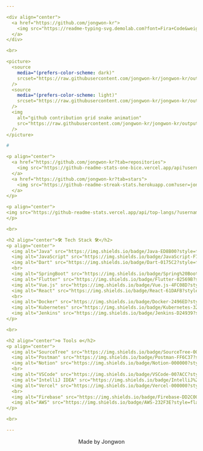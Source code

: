 ```yaml
---

<div align="center">
  <a href="https://github.com/jongwon-kr">
    <img src="https://readme-typing-svg.demolab.com?font=Fira+Code&weight=500&size=30&duration=2000&pause=1000&color=FFD200&center=true&vCenter=true&width=435&lines=Hello!!;I'm+Jongwon;Welcome+to+my+GitHub" alt="Typing SVG" />
  </a>
</div>

<br>

<picture>
  <source
    media="(prefers-color-scheme: dark)"
    srcset="https://raw.githubusercontent.com/jongwon-kr/jongwon-kr/output/github-contribution-grid-snake-dark.svg"
  />
  <source
    media="(prefers-color-scheme: light)"
    srcset="https://raw.githubusercontent.com/jongwon-kr/jongwon-kr/output/github-contribution-grid-snake.svg"
  />
  <img
    alt="github contribution grid snake animation"
    src="https://raw.githubusercontent.com/jongwon-kr/jongwon-kr/output/github-contribution-grid-snake.svg"
  />
</picture>

# 

<p align="center">
  <a href="https://github.com/jongwon-kr?tab=repositories">
    <img src="https://github-readme-stats-one-bice.vercel.app/api?username=jongwon-kr&theme=buefy&show_icons=true&count_private=true&hide_border=true&role=OWNER,ORGANIZATION_MEMBER,COLLABORATOR" width="45%" alt="@jongwon-kr's github-readme-stats">
  </a>
  <a href="https://github.com/jongwon-kr?tab=stars">
    <img src="https://github-readme-streak-stats.herokuapp.com?user=jongwon-kr&theme=buefy&hide_border=true&date_format=M%20j%5B%2C%20Y%5D" width="45%" alt="@AJ's github-readme-streak-stats">
  </a>
</p>

<p align="center">
<img src="https://github-readme-stats.vercel.app/api/top-langs/?username=jongwon-kr&theme=buefy&layout=compact"width="40%"/> 
</p>  

<br>

<h2 align="center">🛠️ Tech Stack 🛠️</h2>
<p align="center">
  <img alt="Java" src="https://img.shields.io/badge/Java-ED8B00?style=flat&logo=openjdk&logoColor=white">
  <img alt="JavaScript" src="https://img.shields.io/badge/JavaScript-F7DF1E?style=flat&logo=javascript&logoColor=black">
  <img alt="Dart" src="https://img.shields.io/badge/Dart-0175C2?style=flat&logo=dart&logoColor=white">
  <br>
  <img alt="SpringBoot" src="https://img.shields.io/badge/Spring%20Boot-6DB33F?style=flat&logo=springboot&logoColor=white">
  <img alt="Flutter" src="https://img.shields.io/badge/Flutter-02569B?style=flat&logo=flutter&logoColor=white">
  <img alt="Vue.js" src="https://img.shields.io/badge/Vue.js-4FC08D?style=flat&logo=vue.js&logoColor=white">
  <img alt="React" src="https://img.shields.io/badge/React-61DAFB?style=flat&logo=react&logoColor=white">
  <br>
  <img alt="Docker" src="https://img.shields.io/badge/Docker-2496ED?style=flat&logo=docker&logoColor=white">
  <img alt="Kubernetes" src="https://img.shields.io/badge/Kubernetes-326CE5?style=flat&logo=kubernetes&logoColor=white">
  <img alt="Jenkins" src="https://img.shields.io/badge/Jenkins-D24939?style=flat&logo=jenkins&logoColor=white">
</p>

<br>

<h2 align="center">⚙️ Tools ⚙️</h2>
<p align="center">
  <img alt="SourceTree" src="https://img.shields.io/badge/SourceTree-0052CC?style=flat&logo=sourcetree&logoColor=white">
  <img alt="Postman" src="https://img.shields.io/badge/Postman-FF6C37?style=flat&logo=postman&logoColor=white">
  <img alt="Notion" src="https://img.shields.io/badge/Notion-000000?style=flat&logo=notion&logoColor=white">
  <br>
  <img alt="VSCode" src="https://img.shields.io/badge/VSCode-007ACC?style=flat&logo=visualstudiocode&logoColor=white">
  <img alt="IntelliJ IDEA" src="https://img.shields.io/badge/IntelliJ%20IDEA-FF9900?style=flat&logo=intellij%20idea&logoColor=white">
  <img alt="Vercel" src="https://img.shields.io/badge/Vercel-000000?style=flat&logo=vercel&logoColor=white">
  <br>
  <img alt="Firebase" src="https://img.shields.io/badge/Firebase-DD2C00?style=flat&logo=firebase&logoColor=white">
  <img alt="AWS" src="https://img.shields.io/badge/AWS-232F3E?style=flat&logo=amazonwebservices&logoColor=white">
</p>

<br>

---
```


<p align="center">
  Made by Jongwon
</p>
